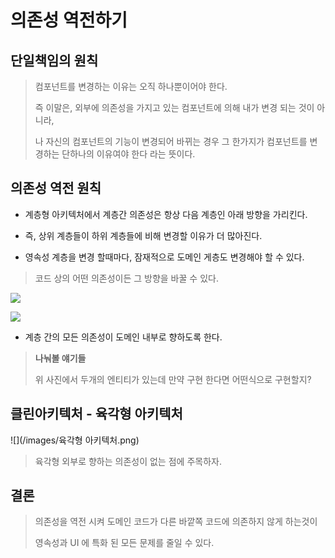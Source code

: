 # 의존성 역전하기

## 단일책임의 원칙
> 컴포넌트를 변경하는 이유는 오직 하나뿐이어야 한다.
> 
> 즉 이말은, 외부에 의존성을 가지고 있는 컴포넌트에 의해 내가 변경 되는 것이 아니라,
> 
> 나 자신의 컴포넌트의 기능이 변경되어 바뀌는 경우 그 한가지가 컴포넌트를 변경하는 단하나의 이유여야 한다 라는 뜻이다.

## 의존성 역전 원칙
- 계층형 아키텍처에서 계층간 의존성은 항상 다음 계층인 아래 방향을 가리킨다.
- 즉, 상위 계층들이 하위 계층들에 비해 변경할 이유가 더 많아진다.

- 영속성 계층을 변경 할때마다, 잠재적으로 도메인 게층도 변경해야 할 수 있다.

> 코드 상의 어떤 의존성이든 그 방향을 바꿀 수 있다.

![](/images/계층02.jpeg)

![](/images/DI.jpeg)

- 계층 간의 모든 의존성이 도메인 내부로 향하도록 한다.

> **나눠볼 얘기들**
> 
> 위 사진에서 두개의 엔티티가 있는데 만약 구현 한다면 어떤식으로 구현할지?

## 클린아키텍처 - 육각형 아키텍처
![](/images/육각형 아키텍처.png)

> 육각형 외부로 향하는 의존성이 없는 점에 주목하자.

## 결론
> 의존성을 역전 시켜 도메인 코드가 다른 바깥쪽 코드에 의존하지 않게 하는것이 
> 
> 영속성과 UI 에 특화 된 모든 문제를 줄일 수 있다.
